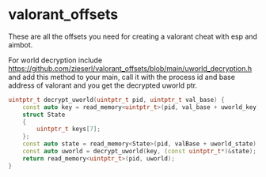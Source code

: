 # valorant_offsets

These are all the offsets you need for creating a valorant cheat with esp and aimbot.

For world decryption include https://github.com/zieserl/valorant_offsets/blob/main/uworld_decryption.h and add this method to your main, call it with the process id and base address of valorant and you get the decrypted uworld ptr.
```cpp
uintptr_t decrypt_uworld(uintptr_t pid, uintptr_t val_base) {
	const auto key = read_memory<uintptr_t>(pid, val_base + uworld_key);
	struct State
	{
		uintptr_t keys[7];
	};
	const auto state = read_memory<State>(pid, valBase + uworld_state);
	const auto uworld = decrypt_uworld(key, (const uintptr_t*)&state);
	return read_memory<uintptr_t>(pid, uworld);
}
```
